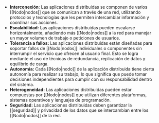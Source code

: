-   **Interconexión:** Las aplicaciones distribuidas se componen de varios [[Nodo|nodos]] que se comunican a través de una red, utilizando protocolos y tecnologías que les permiten intercambiar información y coordinar sus acciones.
-   **Escalabilidad:** Las aplicaciones distribuidas pueden escalarse horizontalmente, añadiendo más [[Nodo|nodos]] a la red para manejar un mayor volumen de trabajo o peticiones de usuarios.
-   **Tolerancia a fallos:** Las aplicaciones distribuidas están diseñadas para soportar fallos de [[Nodo|nodos]] individuales o componentes sin interrumpir el servicio que ofrecen al usuario final. Esto se logra mediante el uso de técnicas de redundancia, replicación de datos y equilibrio de carga.
-   **Autonomía:** Cada [[Nodo|nodo]] de la aplicación distribuida tiene cierta autonomía para realizar su trabajo, lo que significa que puede tomar decisiones independientes para cumplir con su responsabilidad dentro del sistema.
-   **Heterogeneidad:** Las aplicaciones distribuidas pueden estar compuestas por [[Nodo|nodos]] que utilizan diferentes plataformas, sistemas operativos y lenguajes de programación.
-   **Seguridad:** Las aplicaciones distribuidas deben garantizar la [[seguridad]] y privacidad de los datos que se intercambian entre los [[Nodo|nodos]] de la red.